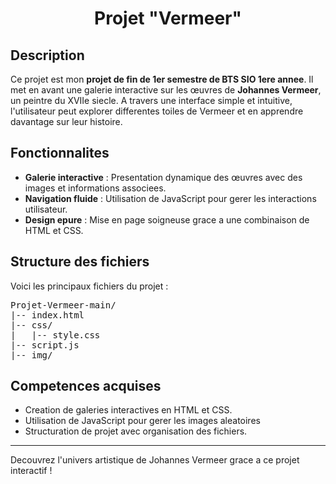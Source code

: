 <h1 align="center">Projet "Vermeer"</h1>

<h2>Description</h2>
<p>Ce projet est mon <strong>projet de fin de 1er semestre de BTS SIO 1ere annee</strong>. Il met en avant une galerie interactive sur les œuvres de <strong>Johannes Vermeer</strong>, un peintre du XVIIe siecle. A travers une interface simple et intuitive, l'utilisateur peut explorer differentes toiles de Vermeer et en apprendre davantage sur leur histoire.</p>

<h2>Fonctionnalites</h2>
<ul>
  <li><strong>Galerie interactive</strong> : Presentation dynamique des œuvres avec des images et informations associees.</li>
  <li><strong>Navigation fluide</strong> : Utilisation de JavaScript pour gerer les interactions utilisateur.</li>
  <li><strong>Design epure</strong> : Mise en page soigneuse grace a une combinaison de HTML et CSS.</li>
</ul>

<h2>Structure des fichiers</h2>
<p>Voici les principaux fichiers du projet :</p>
<pre>
Projet-Vermeer-main/
|-- index.html
|-- css/
|   |-- style.css
|-- script.js
|-- img/
</pre>

<h2>Competences acquises</h2>
<ul>
  <li>Creation de galeries interactives en HTML et CSS.</li>
  <li>Utilisation de JavaScript pour gerer les images aleatoires</li>
  <li>Structuration de projet avec organisation des fichiers.</li>
</ul>

<hr>
<p>Decouvrez l'univers artistique de Johannes Vermeer grace a ce projet interactif !</p>
